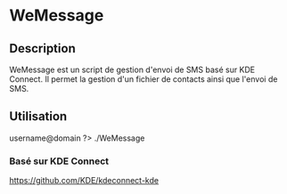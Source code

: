 # WeMessage

## Description

WeMessage est un script de gestion d'envoi de SMS basé sur KDE Connect. Il permet la gestion d'un fichier de contacts ainsi que l'envoi de SMS.

## Utilisation

username@domain ?> ./WeMessage

### Basé sur KDE Connect
https://github.com/KDE/kdeconnect-kde

